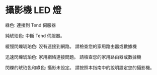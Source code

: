# 攝影機 LED 燈

綠色: 連接到 Tend 伺服器

純琥珀色: 中斷 Tend 伺服器。

緩慢閃爍琥珀色: 沒有連接到網路。 請檢查您的家用路由器或數據機

迅速閃爍琥珀色: 家用網絡連接問題。 請檢查您的家用路由器或數據機

閃爍的琥珀色和綠色: 攝影未設定。 請按照本指南中的說明設定您的攝影機。

